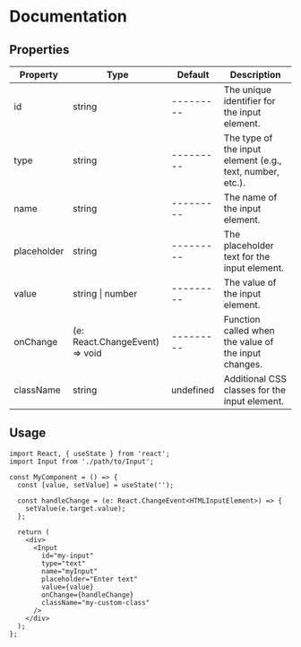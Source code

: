 # Documentation

## Properties

| Property   | Type                                                   | Default   | Description                                               |
| ---------- | ------------------------------------------------------ | --------- | ----------------------------------------------------------|
| id         | string                                                 | --------- | The unique identifier for the input element.              |
| type       | string                                                 | --------- | The type of the input element (e.g., text, number, etc.). |
| name       | string                                                 | --------- | The name of the input element.                            |
| placeholder| string                                                 | --------- | The placeholder text for the input element.               |
| value      | string \| number                                       | --------- | The value of the input element.                           |
| onChange   | (e: React.ChangeEvent<HTMLInputElement>) => void       | --------- | Function called when the value of the input changes.      |
| className  | string                                                 | undefined | Additional CSS classes for the input element.             |

## Usage

```tsx
import React, { useState } from 'react';
import Input from './path/to/Input';

const MyComponent = () => {
  const [value, setValue] = useState('');

  const handleChange = (e: React.ChangeEvent<HTMLInputElement>) => {
    setValue(e.target.value);
  };

  return (
    <div>
      <Input
        id="my-input"
        type="text"
        name="myInput"
        placeholder="Enter text"
        value={value}
        onChange={handleChange}
        className="my-custom-class"
      />
    </div>
  );
};

